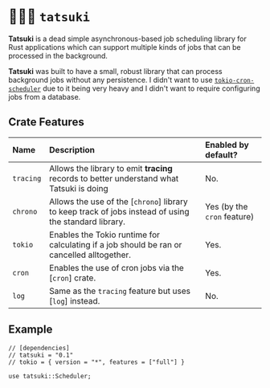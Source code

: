 # 🐻‍❄️🗻 `tatsuki`
**Tatsuki** is a dead simple asynchronous-based job scheduling library for Rust applications which can support multiple kinds of jobs that can be processed in the background.

**Tatsuki** was built to have a small, robust library that can process background jobs without any persistence. I didn't want to use [`tokio-cron-scheduler`](https://docs.rs/tokio-cron-scheduler) due to it being very heavy and I didn't want to require configuring jobs from a database.

## Crate Features
| Name | Description | Enabled by default? |
| :--- | :---------- | :------------------ |
| `tracing` | Allows the library to emit **tracing** records to better understand what Tatsuki is doing | No. |
| `chrono`  | Allows the use of the [`chrono`] library to keep track of jobs instead of using the standard library. | Yes (by the `cron` feature) |
| `tokio`   | Enables the Tokio runtime for calculating if a job should be ran or cancelled alltogether. | Yes. |
| `cron`    | Enables the use of cron jobs via the [`cron`] crate. | Yes. |
| `log` | Same as the `tracing` feature but uses [`log`] instead. | No. |

## Example
```rust,no_run
// [dependencies]
// tatsuki = "0.1"
// tokio = { version = "*", features = ["full"] }

use tatsuki::Scheduler;
```

<!--
```rust,ignore
// [dependencies]
// tatsuki = { version = "*", features = ["tokio"] }
// tokio = { version = "*", features = ["full"] }

use tatsuki::EventLoop;

#[tokio::main]
async fn main() {
    // First, we build an `EventLoop` where all jobs will live in. It will depend
    // on the Tokio runtime.
    let mut scheduler = EventLoop::tokio();

    // Now, we can schedule a job
    scheduler.first_shot("a description of the job", myjob);

    // for the sake of this example, we'll keep track how many times
    // we processed a tick
    let mut times = 0;

    // `loop` isn't necessary! you can use `scheduler.in_background()` to schedule
    // a Tokio task which will run the tick each time, the method will also check if
    // the event loop was cancelled and will never process jobs again.
    loop {
        // Call the `tick` method as it'll run the first tick and
        // processes all jobs. You should see "i was executed :D"
        // printed 500ms later.
        scheduler.tick().await;
        times += 1;

        // if 5 ticks (2.5 seconds; 2500ms) were emitted, then we break
        // out of the loop
        if times > 5 {
            break;
        }
    }

    // Retain a snapshot of the scheduler, this will be a snapshot
    // of all jobs that were processed.
    let snapshot = scheduler.snapshot();
    dbg!(snapshot);

    // if the scheduler was dropped, it'll call `scheduler.cancel()`
    // and will cancel out all jobs.
}

// simple jobs can be simple async functions, it works! error type must implement `Into<{any impl. of std::error::Error}>`.
async fn myjob() -> Result<(), Box<dyn std::error::Error>> {
    println!("i was executed :D");

    Ok(())
}
```

## Runtimes

Since **tatsuki** is runtime agnostic, you will need to implement the [`tatsuki::rt::Runtime`](https://docs.rs/tatsuki) trait to process jobs successfully. Since `tatsuki` has default implementations for `async-std` and `tokio`, just enable the crate feature and Tatsuki will use it when you call `EventLoop::new`.

## Crate Features

### `async-std` [disabled by default]

> [!WARNING]
> Using [`async-std`](https://docs.rs/async-std) is highly experimental! Things might break.

This enables the use of [`async-std`](https://docs.rs/async-std) and uses the APIs from async-std as the runtime that Tatsuki will process all jobs in.

### `tokio` [enabled by default]

This enables Tokio usage as Tatsuki's runtime, since most people use Tokio, this is enabled by default.

### `cron` [enabled by default]

Allows processing cron jobs with the [`cron`](https://docs.rs/cron) library.

### `tracing` [disabled by default]

Enables the use of the [`tracing`](https://docs.rs/tracing) crate, which will emit logs and spans for each invocation of Tatsuki.

### `log` [disabled by default]

Enables the use of the [`log`](https://docs.rs/log) crate for logging.

### `serde` [disabled by default]

Enables the use of [`serde`](https://docs.rs/serde) to provide `Serialize` and `Deserialize` types for all jobs.

### `chrono` [disabled by default]

Uses the [`chrono`](https://docs.rs/chrono) library for analyzing job execution times instead of a Unix timestamp.

## License

**tatsuki** is released under the **MIT License** with love and care by [Noel Towa](https://floofy.dev)! :polar_bear::purple_heart:

[`charted-dev/charted`]: https://github.com/charted-dev/charted
[`auguwu/tatsuki`]: https://github.com/auguwu/tatsuki
[`tokio::select`]: https://tokio.rs/tokio/tutorial/select
[`Duration`]: https://doc.rust-lang.org/stable/core/time/struct.Duration.html
[`cron`]: https://docs.rs/cron
-->
